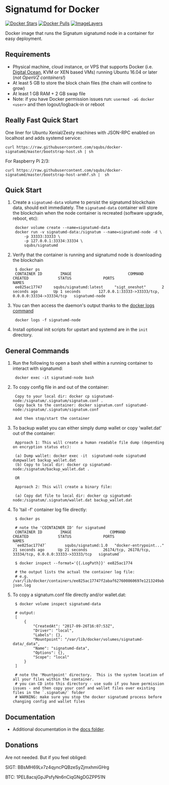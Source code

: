 ﻿Signatumd for Docker
===================

[![Docker Stars](https://img.shields.io/docker/stars/squbs/signatumd.svg)](https://hub.docker.com/r/squbs/signatumd/)
[![Docker Pulls](https://img.shields.io/docker/pulls/squbs/signatumd.svg)](https://hub.docker.com/r/squbs/signatumd/)
[![ImageLayers](https://images.microbadger.com/badges/image/squbs/signatumd.svg)](https://microbadger.com/#/images/squbs/signatumd)

Docker image that runs the Signatum signatumd node in a container for easy deployment.


Requirements
------------

* Physical machine, cloud instance, or VPS that supports Docker (i.e. [Digital Ocean](https://goo.gl/eWziH7), KVM or XEN based VMs) running Ubuntu 16.04 or later (*not OpenVZ containers!*)
* At least 5 GB to store the block chain files (the chain will contine to grow)
* At least 1 GB RAM + 2 GB swap file
* Note: if you have Docker permission issues run: `usermod -aG docker <user>` and then logout/logback-in or reboot


Really Fast Quick Start
-----------------------

One liner for Ubuntu Xenial/Zesty machines with JSON-RPC enabled on localhost and adds systemd service:

    curl https://raw.githubusercontent.com/squbs/docker-signatumd/master/bootstrap-host.sh | sh

For Raspberry Pi 2/3:

    curl https://raw.githubusercontent.com/squbs/docker-signatumd/master/bootstrap-host-armhf.sh |  sh


Quick Start
-----------

1. Create a `signatumd-data` volume to persist the signatumd blockchain data, should exit immediately.  The `signatumd-data` container will store the blockchain when the node container is recreated (software upgrade, reboot, etc):

        docker volume create --name=signatumd-data
        docker run -v signatumd-data:/signatum --name=signatumd-node -d \
            -p 33333:33333 \
            -p 127.0.0.1:33334:33334 \
            squbs/signatumd

2. Verify that the container is running and signatumd node is downloading the blockchain

        $ docker ps
        CONTAINER ID        IMAGE                         COMMAND             CREATED             STATUS              PORTS                                              NAMES
        ee825ac17747     squbs/signatumd:latest     "sigt_oneshot"       2 seconds ago       Up 1 seconds        127.0.0.1:33333->33333/tcp, 0.0.0.0:33334->33334/tcp   signatumd-node

3. You can then access the daemon's output thanks to the [docker logs command]( https://docs.docker.com/reference/commandline/cli/#logs)

        docker logs -f signatumd-node

4. Install optional init scripts for upstart and systemd are in the `init` directory.


General Commands
----------------

1. Run the following to open a bash shell within a running container to interact with signatumd:

        docker exec -it signatumd-node bash

2. To copy config file in and out of the container: 

        Copy to your local dir: docker cp signatumd-node:/signatum/.signatum/signatum.conf .
        Copy back to the container: docker signatum.conf signatumd-node:/signatum/.signatum/signatum.conf 

        And then stop/start the container


3. To backup wallet you can either simply dump wallet or copy 'wallet.dat' out of the container: 

        Approach 1: This will create a human readable file dump (depending on encryption status etc):

        (a) Dump wallet: docker exec -it  signatumd-node signatumd dumpwallet backup_wallet.dat
        (b) Copy to local dir: docker cp signatumd-node:/signatum/backup_wallet.dat .

        OR

        Approach 2: This will create a binary file:

        (a) Copy dat file to local dir: docker cp signatumd-node:/signatum/.signatum/wallet.dat backup_wallet.dat
	

4. To 'tail -f' container log file directly:

        $ docker ps

        # note the 'COINTAINER ID' for signatumd
        CONTAINER ID        IMAGE                 COMMAND                  CREATED             STATUS              PORTS                                                       NAMES
        `ee825ac17747`        squbs/signatumd:1.0   "docker-entrypoint..."   21 seconds ago      Up 21 seconds       26174/tcp, 26178/tcp, 33334/tcp, 0.0.0.0:33333->33333/tcp   signatumd`

	    $ docker inspect --format='{{.LogPath}}' ee825ac1774

        # the output lists the actual the container log file:  
        # e.g. /var/lib/docker/containers/ee825ac17747f2abaf627600860697e1213249ab83bb0cf136684dd4a4b7f55d/ee825ac17747f2abaf627600860697e1213249ab83bb0cf136684dd4a4b7f55d-json.log
        

5. To copy a signatum.conf file directly and/or wallet.dat:

        $ docker volume inspect signatumd-data
       
        # output: 
        [
            {
                "CreatedAt": "2017-09-26T16:07:53Z",
                "Driver": "local",
                "Labels": {},
                "Mountpoint": "/var/lib/docker/volumes/signatumd-data/_data",
               	"Name": "signatumd-data",
                "Options": {},
                "Scope": "local"
            }
        ]

        # note the 'Mountpoint' directory.  This is the system location of all your files within the container.
        # you can CD into this directory - use sudo if you have permission issues - and then copy your conf and wallet files over existing files in the `.signatum/` folder
        # WARNING: make sure you stop the docker signatumd process before changing config and wallet files


Documentation
-------------

* Additional documentation in the [docs folder](docs).


Donations
---------

Are not needed.  But if you feel obliged:

SIGT: BBsMH69Lv7z4qyncPQBzeSyZjmxhmiGHrg

BTC: 1PEL8acsjGpJPsfyNn6nCiqGNgDGZPP51N


